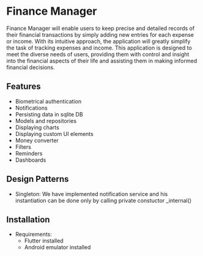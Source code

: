 # Finance Manager

Finance Manager will enable users to keep precise and detailed records of their financial transactions by simply adding new entries for each expense or income. With its intuitive approach, the application will greatly simplify the task of tracking expenses and income. This application is designed to meet the diverse needs of users, providing them with control and insight into the financial aspects of their life and assisting them in making informed financial decisions.

## Features

* Biometrical authentication
* Notifications
* Persisting data in sqlite DB
* Models and repositories
* Displaying charts
* Displaying custom UI elements
* Money converter
* Filters
* Reminders
* Dashboards

## Design Patterns
* Singleton: We have implemented notification service and his instantiation can be done only by calling private constuctor _internal() 

## Installation
* Requirements:
  * Flutter installed
  * Android emulator installed
